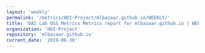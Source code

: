 ```yaml
---
layout: 'weekly'
permalink: '/metrics/HDI-Project/mlbazaar.github.io/WEEKLY/'
title: 'DAI Lab OSS Metrics Metrics report for mlbazaar.github.io | WEEKLY-REPORT-2019-06-30'
organization: 'HDI-Project'
repository: 'mlbazaar.github.io'
current_date: '2019-06-30'
---
```

